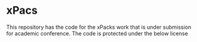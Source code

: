 # xPacs
This repository has the code for the xPacks work that is under submission for academic conference. The code is protected under the below license
